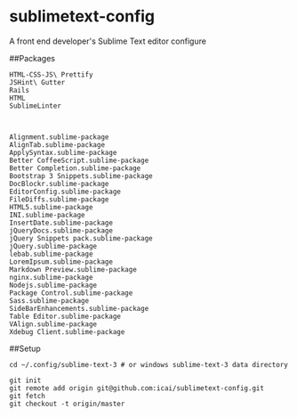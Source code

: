 # sublimetext-config
A front end developer's Sublime Text editor configure


##Packages

	HTML-CSS-JS\ Prettify
	JSHint\ Gutter
	Rails
	HTML
	SublimeLinter



	Alignment.sublime-package
	AlignTab.sublime-package
	ApplySyntax.sublime-package
	Better CoffeeScript.sublime-package
	Better Completion.sublime-package
	Bootstrap 3 Snippets.sublime-package
	DocBlockr.sublime-package
	EditorConfig.sublime-package
	FileDiffs.sublime-package
	HTML5.sublime-package
	INI.sublime-package
	InsertDate.sublime-package
	jQueryDocs.sublime-package
	jQuery Snippets pack.sublime-package
	jQuery.sublime-package
	lebab.sublime-package
	LoremIpsum.sublime-package
	Markdown Preview.sublime-package
	nginx.sublime-package
	Nodejs.sublime-package
	Package Control.sublime-package
	Sass.sublime-package
	SideBarEnhancements.sublime-package
	Table Editor.sublime-package
	VAlign.sublime-package
	Xdebug Client.sublime-package




##Setup

	cd ~/.config/sublime-text-3 # or windows sublime-text-3 data directory

	git init
	git remote add origin git@github.com:icai/sublimetext-config.git
	git fetch
	git checkout -t origin/master

